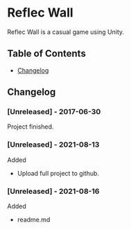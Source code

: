 # Reflec Wall
Reflec Wall is a casual game using Unity.

## Table of Contents
- [Changelog](#Changelog)

## Changelog
### [Unreleased] - 2017-06-30
Project finished.
### [Unreleased] - 2021-08-13
Added
- Upload full project to github.
### [Unreleased] - 2021-08-16
Added
- readme.md
